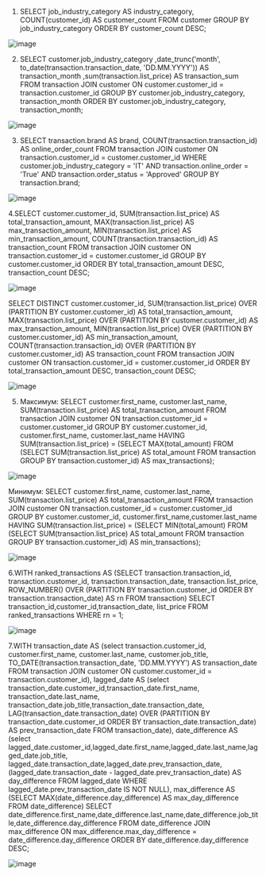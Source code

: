1. SELECT job_industry_category AS industry_category, COUNT(customer_id) AS customer_count
FROM customer GROUP BY job_industry_category ORDER BY customer_count DESC;

![image](https://github.com/user-attachments/assets/27642509-2835-4a6c-bbd1-7b4c4fc67e25)

2. SELECT customer.job_industry_category ,date_trunc('month', to_date(transaction.transaction_date, 'DD.MM.YYYY')) 
AS transaction_month ,sum(transaction.list_price) AS transaction_sum FROM transaction JOIN customer ON customer.customer_id = transaction.customer_id 
GROUP BY customer.job_industry_category, transaction_month ORDER BY customer.job_industry_category, transaction_month;

![image](https://github.com/user-attachments/assets/4c2ac690-cc29-48e3-9bf5-b68180bd909d)

3. SELECT transaction.brand AS brand, COUNT(transaction.transaction_id) AS online_order_count
FROM transaction JOIN customer ON transaction.customer_id = customer.customer_id
WHERE customer.job_industry_category = 'IT' AND transaction.online_order = 'True' AND transaction.order_status = 'Approved'
GROUP BY transaction.brand;

![image](https://github.com/user-attachments/assets/f54d510e-8642-48fd-bdab-ac5cdf2e5a9a)

4.SELECT customer.customer_id, 
    SUM(transaction.list_price) AS total_transaction_amount,
    MAX(transaction.list_price) AS max_transaction_amount, 
    MIN(transaction.list_price) AS min_transaction_amount,
    COUNT(transaction.transaction_id) AS transaction_count
FROM transaction JOIN customer ON transaction.customer_id = customer.customer_id
GROUP BY customer.customer_id ORDER BY total_transaction_amount DESC, transaction_count DESC;

![image](https://github.com/user-attachments/assets/18774b42-279e-49f1-9ce8-8f5b40398580)

SELECT DISTINCT customer.customer_id,
    SUM(transaction.list_price) OVER (PARTITION BY customer.customer_id) AS total_transaction_amount,
    MAX(transaction.list_price) OVER (PARTITION BY customer.customer_id) AS max_transaction_amount,
    MIN(transaction.list_price) OVER (PARTITION BY customer.customer_id) AS min_transaction_amount,
    COUNT(transaction.transaction_id) OVER (PARTITION BY customer.customer_id) AS transaction_count
FROM transaction JOIN customer ON transaction.customer_id = customer.customer_id 
ORDER BY total_transaction_amount DESC, transaction_count DESC;

![image](https://github.com/user-attachments/assets/7b98db89-fbe0-4c3d-9537-45f658810f26)

5. Максимум:
 SELECT customer.first_name, customer.last_name, SUM(transaction.list_price) AS total_transaction_amount
FROM transaction JOIN customer ON transaction.customer_id = customer.customer_id
GROUP BY customer.customer_id, customer.first_name, customer.last_name
HAVING SUM(transaction.list_price) = (SELECT MAX(total_amount)
FROM (SELECT SUM(transaction.list_price) AS total_amount FROM transaction GROUP BY transaction.customer_id) AS max_transactions);

![image](https://github.com/user-attachments/assets/4a09b4a4-477e-4c04-b986-4cbbe61dc339)

Минимум: 
SELECT customer.first_name, customer.last_name, SUM(transaction.list_price) AS total_transaction_amount 
FROM transaction JOIN customer ON transaction.customer_id = customer.customer_id 
GROUP BY customer.customer_id, customer.first_name,customer.last_name 
HAVING SUM(transaction.list_price) = (SELECT MIN(total_amount)
FROM (SELECT SUM(transaction.list_price) AS total_amount FROM transaction GROUP BY transaction.customer_id) AS min_transactions);

![image](https://github.com/user-attachments/assets/be0975a3-3341-4e3e-825b-90d6ff58c84d)

6.WITH ranked_transactions AS (SELECT transaction.transaction_id, transaction.customer_id, transaction.transaction_date, transaction.list_price,
ROW_NUMBER() OVER (PARTITION BY transaction.customer_id ORDER BY transaction.transaction_date) AS rn
FROM transaction)
SELECT transaction_id,customer_id,transaction_date, list_price
FROM ranked_transactions WHERE rn = 1;

![image](https://github.com/user-attachments/assets/7352da73-45f8-41bc-b7a5-7bf3c0d60341)

7.WITH transaction_date AS (select transaction.customer_id,  customer.first_name,  customer.last_name,  customer.job_title, TO_DATE(transaction.transaction_date, 'DD.MM.YYYY') AS transaction_date
FROM transaction  JOIN customer ON customer.customer_id = transaction.customer_id),
lagged_date AS (select transaction_date.customer_id,transaction_date.first_name, transaction_date.last_name, transaction_date.job_title,transaction_date.transaction_date,
LAG(transaction_date.transaction_date) 
OVER (PARTITION BY transaction_date.customer_id ORDER BY transaction_date.transaction_date) AS prev_transaction_date FROM transaction_date),
date_difference AS (select lagged_date.customer_id,lagged_date.first_name,lagged_date.last_name,lagged_date.job_title, lagged_date.transaction_date,lagged_date.prev_transaction_date,
(lagged_date.transaction_date - lagged_date.prev_transaction_date) 
AS day_difference FROM lagged_date WHERE lagged_date.prev_transaction_date IS NOT NULL),
max_difference AS (SELECT MAX(date_difference.day_difference) AS max_day_difference FROM date_difference)
SELECT date_difference.first_name,date_difference.last_name,date_difference.job_title,date_difference.day_difference
FROM date_difference JOIN max_difference ON max_difference.max_day_difference = date_difference.day_difference
ORDER BY date_difference.day_difference DESC;

![image](https://github.com/user-attachments/assets/6d939068-a489-4e28-aefd-c5de98f439d6)


